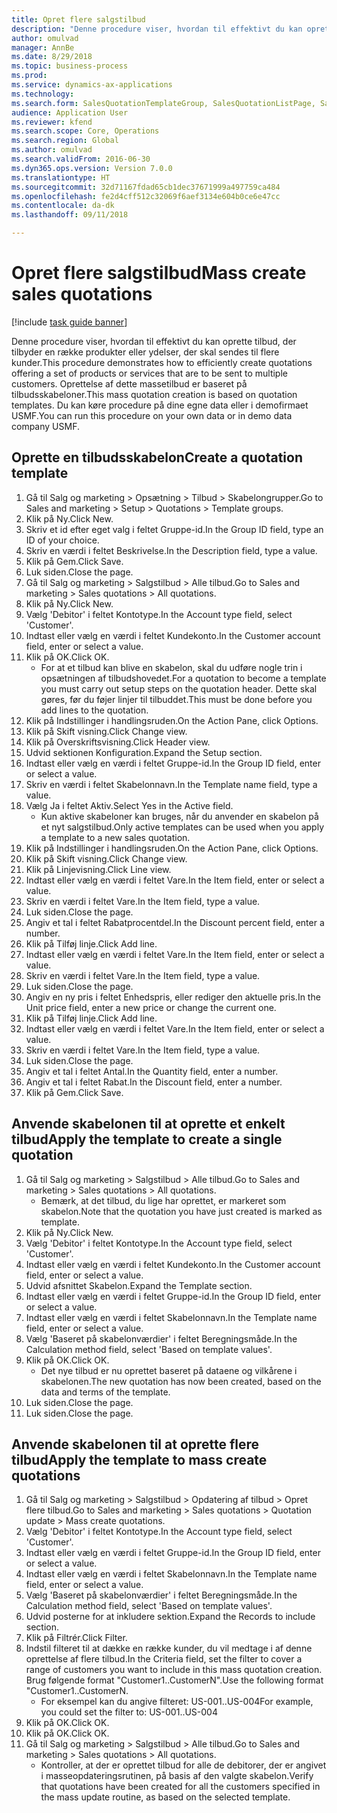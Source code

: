 ```yaml
--- 
title: Opret flere salgstilbud
description: "Denne procedure viser, hvordan til effektivt du kan oprette tilbud, der tilbyder en række produkter eller ydelser, der skal sendes til flere kunder."
author: omulvad
manager: AnnBe
ms.date: 8/29/2018
ms.topic: business-process
ms.prod: 
ms.service: dynamics-ax-applications
ms.technology: 
ms.search.form: SalesQuotationTemplateGroup, SalesQuotationListPage, SalesCreateQuotation, SalesQuotationTable, SysQueryForm
audience: Application User
ms.reviewer: kfend
ms.search.scope: Core, Operations
ms.search.region: Global
ms.author: omulvad
ms.search.validFrom: 2016-06-30
ms.dyn365.ops.version: Version 7.0.0
ms.translationtype: HT
ms.sourcegitcommit: 32d71167fdad65cb1dec37671999a497759ca484
ms.openlocfilehash: fe2d4cff512c32069f6aef3134e604b0ce6e47cc
ms.contentlocale: da-dk
ms.lasthandoff: 09/11/2018

---
```

# <a name="mass-create-sales-quotations"></a><span data-ttu-id="8c314-103">Opret flere salgstilbud</span><span class="sxs-lookup"><span data-stu-id="8c314-103">Mass create sales quotations</span></span>

[!include [task guide banner](../../includes/task-guide-banner.md)]

<span data-ttu-id="8c314-104">Denne procedure viser, hvordan til effektivt du kan oprette tilbud, der tilbyder en række produkter eller ydelser, der skal sendes til flere kunder.</span><span class="sxs-lookup"><span data-stu-id="8c314-104">This procedure demonstrates how to efficiently create quotations offering a set of products or services that are to be sent to multiple customers.</span></span> <span data-ttu-id="8c314-105">Oprettelse af dette massetilbud er baseret på tilbudsskabeloner.</span><span class="sxs-lookup"><span data-stu-id="8c314-105">This mass quotation creation is based on quotation templates.</span></span> <span data-ttu-id="8c314-106">Du kan køre procedure på dine egne data eller i demofirmaet USMF.</span><span class="sxs-lookup"><span data-stu-id="8c314-106">You can run this procedure on your own data or in demo data company USMF.</span></span>


## <a name="create-a-quotation-template"></a><span data-ttu-id="8c314-107">Oprette en tilbudsskabelon</span><span class="sxs-lookup"><span data-stu-id="8c314-107">Create a quotation template</span></span>
1. <span data-ttu-id="8c314-108">Gå til Salg og marketing > Opsætning > Tilbud > Skabelongrupper.</span><span class="sxs-lookup"><span data-stu-id="8c314-108">Go to Sales and marketing > Setup > Quotations > Template groups.</span></span>
2. <span data-ttu-id="8c314-109">Klik på Ny.</span><span class="sxs-lookup"><span data-stu-id="8c314-109">Click New.</span></span>
3. <span data-ttu-id="8c314-110">Skriv et id efter eget valg i feltet Gruppe-id.</span><span class="sxs-lookup"><span data-stu-id="8c314-110">In the Group ID field, type an ID of your choice.</span></span>
4. <span data-ttu-id="8c314-111">Skriv en værdi i feltet Beskrivelse.</span><span class="sxs-lookup"><span data-stu-id="8c314-111">In the Description field, type a value.</span></span>
5. <span data-ttu-id="8c314-112">Klik på Gem.</span><span class="sxs-lookup"><span data-stu-id="8c314-112">Click Save.</span></span>
6. <span data-ttu-id="8c314-113">Luk siden.</span><span class="sxs-lookup"><span data-stu-id="8c314-113">Close the page.</span></span>
7. <span data-ttu-id="8c314-114">Gå til Salg og marketing > Salgstilbud > Alle tilbud.</span><span class="sxs-lookup"><span data-stu-id="8c314-114">Go to Sales and marketing > Sales quotations > All quotations.</span></span>
8. <span data-ttu-id="8c314-115">Klik på Ny.</span><span class="sxs-lookup"><span data-stu-id="8c314-115">Click New.</span></span>
9. <span data-ttu-id="8c314-116">Vælg 'Debitor' i feltet Kontotype.</span><span class="sxs-lookup"><span data-stu-id="8c314-116">In the Account type field, select 'Customer'.</span></span>
10. <span data-ttu-id="8c314-117">Indtast eller vælg en værdi i feltet Kundekonto.</span><span class="sxs-lookup"><span data-stu-id="8c314-117">In the Customer account field, enter or select a value.</span></span>
11. <span data-ttu-id="8c314-118">Klik på OK.</span><span class="sxs-lookup"><span data-stu-id="8c314-118">Click OK.</span></span>
    * <span data-ttu-id="8c314-119">For at et tilbud kan blive en skabelon, skal du udføre nogle trin i opsætningen af tilbudshovedet.</span><span class="sxs-lookup"><span data-stu-id="8c314-119">For a quotation to become a template you must carry out  setup steps on the quotation header.</span></span> <span data-ttu-id="8c314-120">Dette skal gøres, før du føjer linjer til tilbuddet.</span><span class="sxs-lookup"><span data-stu-id="8c314-120">This must be done before you add lines to the quotation.</span></span>   
12. <span data-ttu-id="8c314-121">Klik på Indstillinger i handlingsruden.</span><span class="sxs-lookup"><span data-stu-id="8c314-121">On the Action Pane, click Options.</span></span>
13. <span data-ttu-id="8c314-122">Klik på Skift visning.</span><span class="sxs-lookup"><span data-stu-id="8c314-122">Click Change view.</span></span>
14. <span data-ttu-id="8c314-123">Klik på Overskriftsvisning.</span><span class="sxs-lookup"><span data-stu-id="8c314-123">Click Header view.</span></span>
15. <span data-ttu-id="8c314-124">Udvid sektionen Konfiguration.</span><span class="sxs-lookup"><span data-stu-id="8c314-124">Expand the Setup section.</span></span>
16. <span data-ttu-id="8c314-125">Indtast eller vælg en værdi i feltet Gruppe-id.</span><span class="sxs-lookup"><span data-stu-id="8c314-125">In the Group ID field, enter or select a value.</span></span>
17. <span data-ttu-id="8c314-126">Skriv en værdi i feltet Skabelonnavn.</span><span class="sxs-lookup"><span data-stu-id="8c314-126">In the Template name field, type a value.</span></span>
18. <span data-ttu-id="8c314-127">Vælg Ja i feltet Aktiv.</span><span class="sxs-lookup"><span data-stu-id="8c314-127">Select Yes in the Active field.</span></span>
    * <span data-ttu-id="8c314-128">Kun aktive skabeloner kan bruges, når du anvender en skabelon på et nyt salgstilbud.</span><span class="sxs-lookup"><span data-stu-id="8c314-128">Only active templates can be used when you apply a template to a new sales quotation.</span></span>  
19. <span data-ttu-id="8c314-129">Klik på Indstillinger i handlingsruden.</span><span class="sxs-lookup"><span data-stu-id="8c314-129">On the Action Pane, click Options.</span></span>
20. <span data-ttu-id="8c314-130">Klik på Skift visning.</span><span class="sxs-lookup"><span data-stu-id="8c314-130">Click Change view.</span></span>
21. <span data-ttu-id="8c314-131">Klik på Linjevisning.</span><span class="sxs-lookup"><span data-stu-id="8c314-131">Click Line view.</span></span>
22. <span data-ttu-id="8c314-132">Indtast eller vælg en værdi i feltet Vare.</span><span class="sxs-lookup"><span data-stu-id="8c314-132">In the Item field, enter or select a value.</span></span>
23. <span data-ttu-id="8c314-133">Skriv en værdi i feltet Vare.</span><span class="sxs-lookup"><span data-stu-id="8c314-133">In the Item field, type a value.</span></span>
24. <span data-ttu-id="8c314-134">Luk siden.</span><span class="sxs-lookup"><span data-stu-id="8c314-134">Close the page.</span></span>
25. <span data-ttu-id="8c314-135">Angiv et tal i feltet Rabatprocentdel.</span><span class="sxs-lookup"><span data-stu-id="8c314-135">In the Discount percent field, enter a number.</span></span>
26. <span data-ttu-id="8c314-136">Klik på Tilføj linje.</span><span class="sxs-lookup"><span data-stu-id="8c314-136">Click Add line.</span></span>
27. <span data-ttu-id="8c314-137">Indtast eller vælg en værdi i feltet Vare.</span><span class="sxs-lookup"><span data-stu-id="8c314-137">In the Item field, enter or select a value.</span></span>
28. <span data-ttu-id="8c314-138">Skriv en værdi i feltet Vare.</span><span class="sxs-lookup"><span data-stu-id="8c314-138">In the Item field, type a value.</span></span>
29. <span data-ttu-id="8c314-139">Luk siden.</span><span class="sxs-lookup"><span data-stu-id="8c314-139">Close the page.</span></span>
30. <span data-ttu-id="8c314-140">Angiv en ny pris i feltet Enhedspris, eller rediger den aktuelle pris.</span><span class="sxs-lookup"><span data-stu-id="8c314-140">In the Unit price field, enter a new price or change the current one.</span></span>
31. <span data-ttu-id="8c314-141">Klik på Tilføj linje.</span><span class="sxs-lookup"><span data-stu-id="8c314-141">Click Add line.</span></span>
32. <span data-ttu-id="8c314-142">Indtast eller vælg en værdi i feltet Vare.</span><span class="sxs-lookup"><span data-stu-id="8c314-142">In the Item field, enter or select a value.</span></span>
33. <span data-ttu-id="8c314-143">Skriv en værdi i feltet Vare.</span><span class="sxs-lookup"><span data-stu-id="8c314-143">In the Item field, type a value.</span></span>
34. <span data-ttu-id="8c314-144">Luk siden.</span><span class="sxs-lookup"><span data-stu-id="8c314-144">Close the page.</span></span>
35. <span data-ttu-id="8c314-145">Angiv et tal i feltet Antal.</span><span class="sxs-lookup"><span data-stu-id="8c314-145">In the Quantity field, enter a number.</span></span>
36. <span data-ttu-id="8c314-146">Angiv et tal i feltet Rabat.</span><span class="sxs-lookup"><span data-stu-id="8c314-146">In the Discount field, enter a number.</span></span>
37. <span data-ttu-id="8c314-147">Klik på Gem.</span><span class="sxs-lookup"><span data-stu-id="8c314-147">Click Save.</span></span>

## <a name="apply-the-template-to-create-a-single-quotation"></a><span data-ttu-id="8c314-148">Anvende skabelonen til at oprette et enkelt tilbud</span><span class="sxs-lookup"><span data-stu-id="8c314-148">Apply the template to create a single quotation</span></span>
1. <span data-ttu-id="8c314-149">Gå til Salg og marketing > Salgstilbud > Alle tilbud.</span><span class="sxs-lookup"><span data-stu-id="8c314-149">Go to Sales and marketing > Sales quotations > All quotations.</span></span>
    * <span data-ttu-id="8c314-150">Bemærk, at det tilbud, du lige har oprettet, er markeret som skabelon.</span><span class="sxs-lookup"><span data-stu-id="8c314-150">Note that the quotation you have just created is marked as template.</span></span>  
2. <span data-ttu-id="8c314-151">Klik på Ny.</span><span class="sxs-lookup"><span data-stu-id="8c314-151">Click New.</span></span>
3. <span data-ttu-id="8c314-152">Vælg 'Debitor' i feltet Kontotype.</span><span class="sxs-lookup"><span data-stu-id="8c314-152">In the Account type field, select 'Customer'.</span></span>
4. <span data-ttu-id="8c314-153">Indtast eller vælg en værdi i feltet Kundekonto.</span><span class="sxs-lookup"><span data-stu-id="8c314-153">In the Customer account field, enter or select a value.</span></span>
5. <span data-ttu-id="8c314-154">Udvid afsnittet Skabelon.</span><span class="sxs-lookup"><span data-stu-id="8c314-154">Expand the Template section.</span></span>
6. <span data-ttu-id="8c314-155">Indtast eller vælg en værdi i feltet Gruppe-id.</span><span class="sxs-lookup"><span data-stu-id="8c314-155">In the Group ID field, enter or select a value.</span></span>
7. <span data-ttu-id="8c314-156">Indtast eller vælg en værdi i feltet Skabelonnavn.</span><span class="sxs-lookup"><span data-stu-id="8c314-156">In the Template name field, enter or select a value.</span></span>
8. <span data-ttu-id="8c314-157">Vælg 'Baseret på skabelonværdier' i feltet Beregningsmåde.</span><span class="sxs-lookup"><span data-stu-id="8c314-157">In the Calculation method field, select 'Based on template values'.</span></span>
9. <span data-ttu-id="8c314-158">Klik på OK.</span><span class="sxs-lookup"><span data-stu-id="8c314-158">Click OK.</span></span>
    * <span data-ttu-id="8c314-159">Det nye tilbud er nu oprettet baseret på dataene og vilkårene i skabelonen.</span><span class="sxs-lookup"><span data-stu-id="8c314-159">The new quotation has now been created, based on the data and terms of the template.</span></span>  
10. <span data-ttu-id="8c314-160">Luk siden.</span><span class="sxs-lookup"><span data-stu-id="8c314-160">Close the page.</span></span>
11. <span data-ttu-id="8c314-161">Luk siden.</span><span class="sxs-lookup"><span data-stu-id="8c314-161">Close the page.</span></span>

## <a name="apply-the-template-to-mass-create-quotations"></a><span data-ttu-id="8c314-162">Anvende skabelonen til at oprette flere tilbud</span><span class="sxs-lookup"><span data-stu-id="8c314-162">Apply the template to mass create quotations</span></span>
1. <span data-ttu-id="8c314-163">Gå til Salg og marketing > Salgstilbud > Opdatering af tilbud > Opret flere tilbud.</span><span class="sxs-lookup"><span data-stu-id="8c314-163">Go to Sales and marketing > Sales quotations > Quotation update > Mass create quotations.</span></span>
2. <span data-ttu-id="8c314-164">Vælg 'Debitor' i feltet Kontotype.</span><span class="sxs-lookup"><span data-stu-id="8c314-164">In the Account type field, select 'Customer'.</span></span>
3. <span data-ttu-id="8c314-165">Indtast eller vælg en værdi i feltet Gruppe-id.</span><span class="sxs-lookup"><span data-stu-id="8c314-165">In the Group ID field, enter or select a value.</span></span>
4. <span data-ttu-id="8c314-166">Indtast eller vælg en værdi i feltet Skabelonnavn.</span><span class="sxs-lookup"><span data-stu-id="8c314-166">In the Template name field, enter or select a value.</span></span>
5. <span data-ttu-id="8c314-167">Vælg 'Baseret på skabelonværdier' i feltet Beregningsmåde.</span><span class="sxs-lookup"><span data-stu-id="8c314-167">In the Calculation method field, select 'Based on template values'.</span></span>
6. <span data-ttu-id="8c314-168">Udvid posterne for at inkludere sektion.</span><span class="sxs-lookup"><span data-stu-id="8c314-168">Expand the Records to include section.</span></span>
7. <span data-ttu-id="8c314-169">Klik på Filtrér.</span><span class="sxs-lookup"><span data-stu-id="8c314-169">Click Filter.</span></span>
8. <span data-ttu-id="8c314-170">Indstil filteret til at dække en række kunder, du vil medtage i af denne oprettelse af flere tilbud.</span><span class="sxs-lookup"><span data-stu-id="8c314-170">In the Criteria field, set the filter to cover a range of customers you want to include in this mass quotation creation.</span></span> <span data-ttu-id="8c314-171">Brug følgende format "Customer1..CustomerN".</span><span class="sxs-lookup"><span data-stu-id="8c314-171">Use the following format "Customer1..CustomerN.</span></span>
    * <span data-ttu-id="8c314-172">For eksempel kan du angive filteret: US-001..US-004</span><span class="sxs-lookup"><span data-stu-id="8c314-172">For example, you could set the filter to: US-001..US-004</span></span>  
9. <span data-ttu-id="8c314-173">Klik på OK.</span><span class="sxs-lookup"><span data-stu-id="8c314-173">Click OK.</span></span>
10. <span data-ttu-id="8c314-174">Klik på OK.</span><span class="sxs-lookup"><span data-stu-id="8c314-174">Click OK.</span></span>
11. <span data-ttu-id="8c314-175">Gå til Salg og marketing > Salgstilbud > Alle tilbud.</span><span class="sxs-lookup"><span data-stu-id="8c314-175">Go to Sales and marketing > Sales quotations > All quotations.</span></span>
    * <span data-ttu-id="8c314-176">Kontroller, at der er oprettet tilbud for alle de debitorer, der er angivet i masseopdateringsrutinen, på basis af den valgte skabelon.</span><span class="sxs-lookup"><span data-stu-id="8c314-176">Verify that quotations have been created for all the customers specified in the mass update routine, as based on the selected template.</span></span>  


